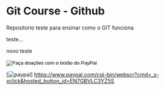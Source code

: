 # Git Course - Github

Repositorio teste para ensinar como o GIT funciona

teste...


novo teste


<form action="https://www.paypal.com/cgi-bin/webscr" method="post" target="_top">
<input type="hidden" name="cmd" value="_s-xclick" />
<input type="hidden" name="hosted_button_id" value="EN7GBVLC3YZ5S" />
<input type="image" src="https://www.paypalobjects.com/pt_BR/BR/i/btn/btn_donateCC_LG.gif" border="0" name="submit" title="PayPal - The safer, easier way to pay online!" alt="Faça doações com o botão do PayPal" />
<img alt="" border="0" src="https://www.paypal.com/pt_BR/i/scr/pixel.gif" width="1" height="1" />
</form>

[![paypal](https://www.paypalobjects.com/pt_BR/BR/i/btn/btn_donateCC_LG.gif)] https://www.paypal.com/cgi-bin/webscr?cmd=_s-xclick&hosted_button_id=EN7GBVLC3YZ5S

